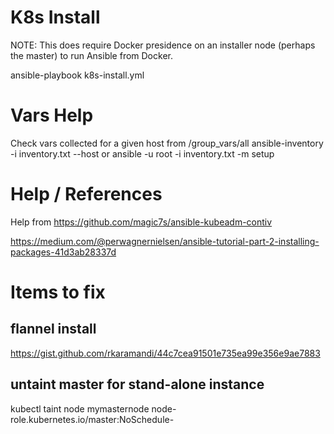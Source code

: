 # K8s Install
NOTE: This does require Docker presidence on an installer node (perhaps the master) to run Ansible from Docker.

ansible-playbook k8s-install.yml 

# Vars Help
Check vars collected for a given host from /group_vars/all
ansible-inventory -i inventory.txt --host <hostname or IP>
  or
ansible -u root -i inventory.txt -m setup <hostname or IP>

# Help / References
Help from https://github.com/magic7s/ansible-kubeadm-contiv

https://medium.com/@perwagnernielsen/ansible-tutorial-part-2-installing-packages-41d3ab28337d


# Items to fix
## flannel install
https://gist.github.com/rkaramandi/44c7cea91501e735ea99e356e9ae7883

## untaint master for stand-alone instance
kubectl taint node mymasternode node-role.kubernetes.io/master:NoSchedule-
